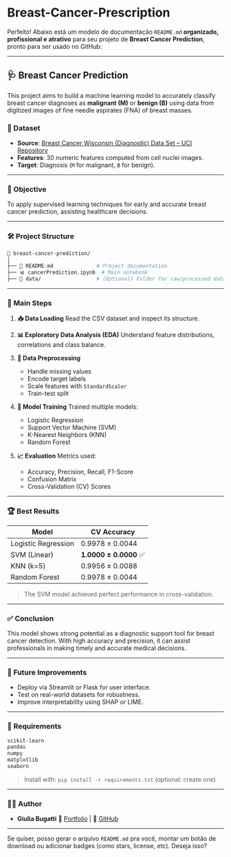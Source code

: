 # Breast-Cancer-Prescription

Perfeito! Abaixo está um modelo de documentação `README.md` **organizado, profissional e atrativo** para seu projeto de **Breast Cancer Prediction**, pronto para ser usado no GitHub:

---

## 🩺 Breast Cancer Prediction

This project aims to build a machine learning model to accurately classify breast cancer diagnoses as **malignant (M)** or **benign (B)** using data from digitized images of fine needle aspirates (FNA) of breast masses.

### 📁 Dataset

* **Source**: [Breast Cancer Wisconsin (Diagnostic) Data Set – UCI Repository](https://archive.ics.uci.edu/ml/datasets/Breast+Cancer+Wisconsin+%28Diagnostic%29)
* **Features**: 30 numeric features computed from cell nuclei images.
* **Target**: Diagnosis (`M` for malignant, `B` for benign).

---

### 🧠 Objective

To apply supervised learning techniques for early and accurate breast cancer prediction, assisting healthcare decisions.

---

### 🛠️ Project Structure

```bash
📂 breast-cancer-prediction/
│
├── 📄 README.md              # Project documentation
├── 📊 cancerPrediction.ipynb  # Main notebook
├── 📁 data/                  # (Optional) Folder for raw/processed datasets
```

---

### 🔎 Main Steps

1. **📥 Data Loading**
   Read the CSV dataset and inspect its structure.

2. **📊 Exploratory Data Analysis (EDA)**
   Understand feature distributions, correlations and class balance.

3. **🧹 Data Preprocessing**

   * Handle missing values
   * Encode target labels
   * Scale features with `StandardScaler`
   * Train-test split

4. **🤖 Model Training**
   Trained multiple models:

   * Logistic Regression
   * Support Vector Machine (SVM)
   * K-Nearest Neighbors (KNN)
   * Random Forest

5. **📈 Evaluation**
   Metrics used:

   * Accuracy, Precision, Recall, F1-Score
   * Confusion Matrix
   * Cross-Validation (CV) Scores

---

### 🏆 Best Results

| Model               | CV Accuracy           |
| ------------------- | --------------------- |
| Logistic Regression | 0.9978 ± 0.0044       |
| SVM (Linear)        | **1.0000 ± 0.0000** ✅ |
| KNN (k=5)           | 0.9956 ± 0.0088       |
| Random Forest       | 0.9978 ± 0.0044       |

> The SVM model achieved perfect performance in cross-validation.

---

### ✅ Conclusion

This model shows strong potential as a diagnostic support tool for breast cancer detection. With high accuracy and precision, it can assist professionals in making timely and accurate medical decisions.

---

### 🚀 Future Improvements

* Deploy via Streamlit or Flask for user interface.
* Test on real-world datasets for robustness.
* Improve interpretability using SHAP or LIME.

---

### 📌 Requirements

```bash
scikit-learn
pandas
numpy
matplotlib
seaborn
```

> Install with: `pip install -r requirements.txt` (optional: create one)

---

### 🙋‍♀️ Author

* **Giulia Bugatti**
  🔗 [Portfolio](https://giuliabugatti09.github.io) | 🐙 [GitHub](https://github.com/giuliabugatti09)

---

Se quiser, posso gerar o arquivo `README.md` pra você, montar um botão de download ou adicionar badges (como stars, license, etc). Deseja isso?
